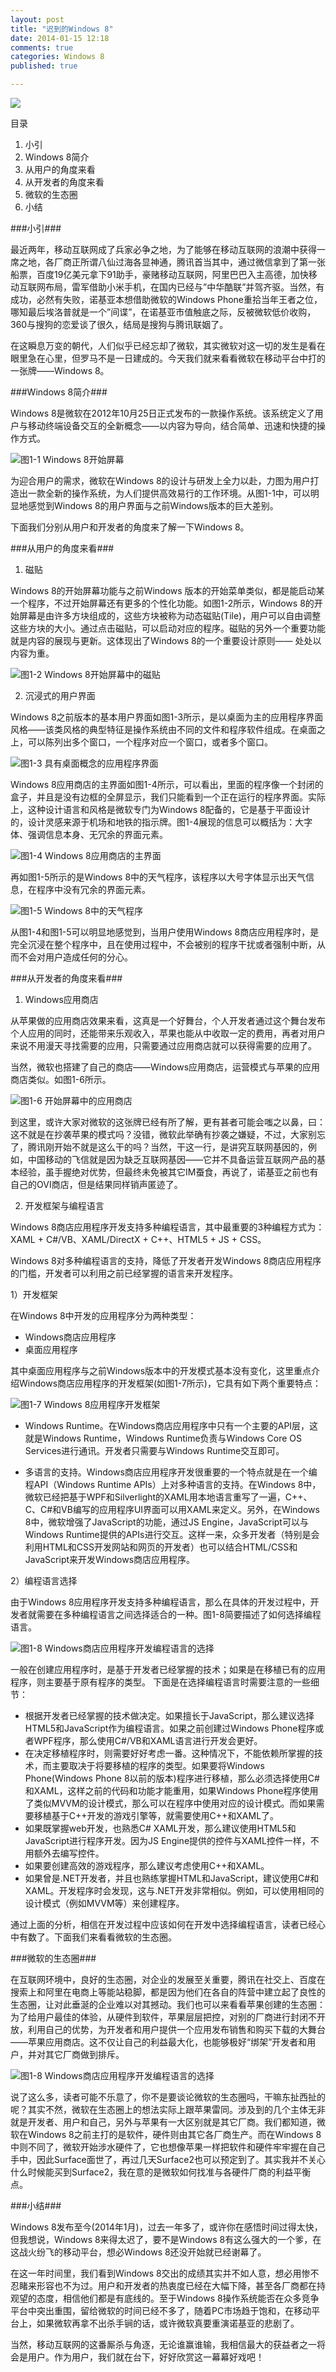 ```yaml
---
layout: post
title: "迟到的Windows 8"
date: 2014-01-15 12:18
comments: true
categories: Windows 8
published: true

---
```


![](/images/2013/12/26.png)

<!--more-->

目录

1. 小引
2. Windows 8简介
3. 从用户的角度来看
4. 从开发者的角度来看
5. 微软的生态圈
6. 小结

###小引###

最近两年，移动互联网成了兵家必争之地，为了能够在移动互联网的浪潮中获得一席之地，各厂商正所谓八仙过海各显神通，腾讯首当其中，通过微信拿到了第一张船票，百度19亿美元拿下91助手，豪赌移动互联网，阿里巴巴入主高德，加快移动互联网布局，雷军借助小米手机，在国内已经与”中华酷联”并驾齐驱。当然，有成功，必然有失败，诺基亚本想借助微软的Windows Phone重拾当年王者之位，哪知最后埃洛普就是一个”间谍”，在诺基亚市值触底之际，反被微软低价收购，360与搜狗的恋爱谈了很久，结局是搜狗与腾讯联姻了。在这瞬息万变的朝代，人们似乎已经忘却了微软，其实微软对这一切的发生是看在眼里急在心里，但罗马不是一日建成的。今天我们就来看看微软在移动平台中打的一张牌——Windows 8。

###Windows 8简介###

Windows 8是微软在2012年10月25日正式发布的一款操作系统。该系统定义了用户与移动终端设备交互的全新概念——以内容为导向，结合简单、迅速和快捷的操作方式。


![图1-1 Windows 8开始屏幕](/images/2013/12/17.png)


为迎合用户的需求，微软在Windows 8的设计与研发上全力以赴，力图为用户打造出一款全新的操作系统，为人们提供高效易行的工作环境。从图1-1中，可以明显地感觉到Windows 8的用户界面与之前Windows版本的巨大差别。下面我们分别从用户和开发者的角度来了解一下Windows 8。

###从用户的角度来看###

1. 磁贴Windows 8的开始屏幕功能与之前Windows 版本的开始菜单类似，都是能启动某一个程序，不过开始屏幕还有更多的个性化功能。如图1-2所示，Windows 8的开始屏幕是由许多方块组成的，这些方块被称为动态磁贴(Tile)，用户可以自由调整这些方块的大小。通过点击磁贴，可以启动对应的程序。磁贴的另外一个重要功能就是内容的展现与更新。这体现出了Windows 8的一个重要设计原则—— 处处以内容为重。

![图1-2 Windows 8开始屏幕中的磁贴](/images/2013/12/18.png)

2. 沉浸式的用户界面Windows 8之前版本的基本用户界面如图1-3所示，是以桌面为主的应用程序界面风格——该类风格的典型特征是操作系统由不同的文件和程序软件组成。在桌面之上，可以陈列出多个窗口，一个程序对应一个窗口，或者多个窗口。![图1-3 具有桌面概念的应用程序界面](/images/2013/12/19.png)

Windows 8应用商店的主界面如图1-4所示，可以看出，里面的程序像一个封闭的盒子，并且是没有边框的全屏显示，我们只能看到一个正在运行的程序界面。实际上，这种设计语言和风格是微软专门为Windows 8配备的，它是基于平面设计的，设计灵感来源于机场和地铁的指示牌。图1-4展现的信息可以概括为：大字体、强调信息本身、无冗余的界面元素。


![图1-4 Windows 8应用商店的主界面](/images/2013/12/20.png)


再如图1-5所示的是Windows 8中的天气程序，该程序以大号字体显示出天气信息，在程序中没有冗余的界面元素。


![图1-5 Windows 8中的天气程序](/images/2013/12/21.png)


从图1-4和图1-5可以明显地感觉到，当用户使用Windows 8商店应用程序时，是完全沉浸在整个程序中，且在使用过程中，不会被别的程序干扰或者强制中断，从而不会对用户造成任何的分心。

###从开发者的角度来看###

1. Windows应用商店从苹果做的应用商店效果来看，这真是一个好舞台，个人开发者通过这个舞台发布个人应用的同时，还能带来乐观收入，苹果也能从中收取一定的费用，再者对用户来说不用漫天寻找需要的应用，只需要通过应用商店就可以获得需要的应用了。
当然，微软也搭建了自己的商店——Windows应用商店，运营模式与苹果的应用商店类似。如图1-6所示。![图1-6 开始屏幕中的应用商店](/images/2013/12/22.png)


到这里，或许大家对微软的这张牌已经有所了解，更有甚者可能会嗤之以鼻，曰：这不就是在抄袭苹果的模式吗？没错，微软此举确有抄袭之嫌疑，不过，大家别忘了，腾讯刚开始不就是这么干的吗？当然，干这一行，是讲究互联网基因的，例如，中国移动的飞信就是因为缺乏互联网基因——它并不具备运营互联网产品的基本经验，虽手握绝对优势，但最终未免被其它IM蚕食，再说了，诺基亚之前也有自己的OVI商店，但是结果同样销声匿迹了。2. 开发框架与编程语言Windows 8商店应用程序开发支持多种编程语言，其中最重要的3种编程方式为：XAML + C#/VB、XAML/DirectX + C++、HTML5 + JS + CSS。 
Windows 8对多种编程语言的支持，降低了开发者开发Windows 8商店应用程序的门槛，开发者可以利用之前已经掌握的语言来开发程序。1）开发框架
在Windows 8中开发的应用程序分为两种类型：
* Windows商店应用程序* 桌面应用程序其中桌面应用程序与之前Windows版本中的开发模式基本没有变化，这里重点介绍Windows商店应用程序的开发框架(如图1-7所示)，它具有如下两个重要特点：![图1-7 Windows 8应用程序开发框架](/images/2013/12/23.png)


* Windows Runtime。在Windows商店应用程序中只有一个主要的API层，这就是Windows Runtime，Windows Runtime负责与Windows Core OS Services进行通讯。开发者只需要与Windows Runtime交互即可。
* 多语言的支持。Windows商店应用程序开发很重要的一个特点就是在一个编程API（Windows Runtime APIs）上对多种语言的支持。在Windows 8中，微软已经把基于WPF和Silverlight的XAML用本地语言重写了一遍，C++、C、C#和VB编写的应用程序UI界面可以用XAML来定义。另外，在Windows 8中，微软增强了JavaScript的功能，通过JS Engine，JavaScript可以与Windows Runtime提供的APIs进行交互。这样一来，众多开发者（特别是会利用HTML和CSS开发网站和网页的开发者）也可以结合HTML/CSS和JavaScript来开发Windows商店应用程序。2）编程语言选择由于Windows 8应用程序开发支持多种编程语言，那么在具体的开发过程中，开发者就需要在多种编程语言之间选择适合的一种。图1-8简要描述了如何选择编程语言。![图1-8 Windows商店应用程序开发编程语言的选择](/images/2013/12/24.png)
一般在创建应用程序时，是基于开发者已经掌握的技术；如果是在移植已有的应用程序，则主要基于原有程序的类型。下面是在选择编程语言时需要注意的一些细节：

* 根据开发者已经掌握的技术做决定。如果擅长于JavaScript，那么建议选择HTML5和JavaScript作为编程语言。如果之前创建过Windows Phone程序或者WPF程序，那么使用C#/VB和XAML语言进行开发会更好。* 在决定移植程序时，则需要好好考虑一番。这种情况下，不能依赖所掌握的技术，而主要取决于将要移植的程序的类型。如果要将Windows Phone(Windows Phone 8以前的版本)程序进行移植，那么必须选择使用C#和XAML，这样之前的代码和功能才能重用，如果Windows Phone程序使用了类似MVVM的设计模式，那么可以在程序中使用对应的设计模式。而如果需要移植基于C++开发的游戏引擎等，就需要使用C++和XAML了。* 如果既掌握web开发，也熟悉C#  XAML开发，那么建议使用HTML5和JavaScript进行程序开发。因为JS Engine提供的控件与XAML控件一样，不用额外去编写控件。* 如果要创建高效的游戏程序，那么建议考虑使用C++和XAML。* 如果曾是.NET开发者，并且也熟练掌握HTML和JavaScript，建议使用C#和XAML。开发程序时会发现，这与.NET开发非常相似。例如，可以使用相同的设计模式（例如MVVM等）来创建程序。通过上面的分析，相信在开发过程中应该如何在开发中选择编程语言，读者已经心中有数了。下面我们来看看微软的生态圈。

###微软的生态圈###

在互联网环境中，良好的生态圈，对企业的发展至关重要，腾讯在社交上、百度在搜索上和阿里在电商上等能站稳脚，都是因为他们在各自的阵营中建立起了良性的生态圈，让对此垂涎的企业难以对其撼动。我们也可以来看看苹果创建的生态圈：为了给用户最佳的体验，从硬件到软件，苹果层层把控，对别的厂商进行封闭不开放，利用自己的优势，为开发者和用户提供一个应用发布销售和购买下载的大舞台——苹果应用商店。这不仅让自己的利益最大化，也能够极好“绑架”开发者和用户，并对其它厂商做到排斥。


![图1-8 Windows商店应用程序开发编程语言的选择](/images/2013/12/25.png)


说了这么多，读者可能不乐意了，你不是要谈论微软的生态圈吗，干嘛东扯西扯的呢？其实不然，微软在生态圈上的想法实际上跟苹果雷同。涉及到的几个主体无非就是开发者、用户和自己，另外与苹果有一大区别就是其它厂商。我们都知道，微软在Windows 8之前主打的是软件，硬件则由其它各厂商生产。而在Windows 8中则不同了，微软开始涉水硬件了，它也想像苹果一样把软件和硬件牢牢握在自己手中，因此Surface面世了，再过几天Surface2也可以预定到了。其实我并不关心什么时候能买到Surface2，我在意的是微软如何找准与各硬件厂商的利益平衡点。 

###小结###

Windows 8发布至今(2014年1月)，过去一年多了，或许你在感悟时间过得太快，但我想说，Windows 8来得太迟了，要不是Windows 8有这么强大的一个爹，在这战火纷飞的移动平台，想必Windows 8还没开始就已经谢幕了。
在这一年时间里，我们看到Windows 8交出的成绩其实并不如人意，想必用惨不忍睹来形容也不为过。用户和开发者的热衷度已经在大幅下降，甚至各厂商都在持观望的态度，相信他们都是有底线的。至于Windows 8操作系统能否在众多竞争平台中突出重围，留给微软的时间已经不多了，随着PC市场趋于饱和，在移动平台上，如果微软再拿不出杀手锏的话，或许微软真要重演诺基亚的悲剧了。 

当然，移动互联网的这番厮杀与角逐，无论谁赢谁输，我相信最大的获益者之一将会是用户。作为用户，我们就在台下，好好欣赏这一幕幕好戏吧！
